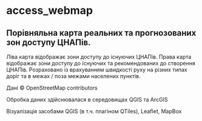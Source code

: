 # access_webmap

## Порівняльна карта реальних та прогнозованих зон доступу ЦНАПів.

Ліва карта відображає зони доступу до існуючих ЦНАПів. Права карта відображає зони доступу до існуючих та рекомендованих до створення ЦНАПів.
Розраховано із врахуванням швидкості руху на різних типах доріг та в межах / поза межами населених пунктів.

Дані © OpenStreetMap contributors

Обробка даних здійснювалася в середовищах QGIS та ArcGIS

Візуалізація засобами QGIS (в т.ч. плагіном QTiles), Leaflet, MapBox
